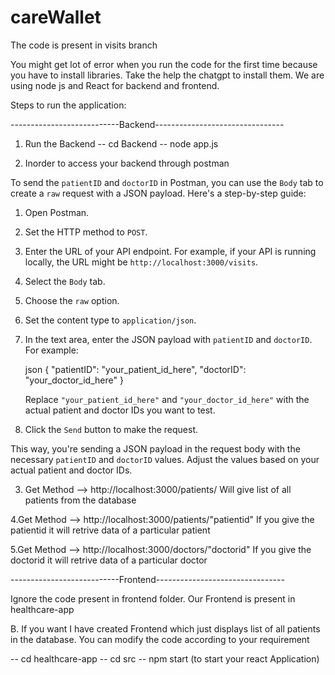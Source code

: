 # careWallet

The code is present in visits branch

You might get lot of error when you run the code for the first time because you have to install libraries. Take the help the chatgpt to install them. We are using node js and React for backend and frontend.

Steps to run the application:

---------------------------Backend--------------------------------

1. Run the Backend 
  -- cd Backend
 -- node app.js


2. Inorder to access your backend through postman

To send the `patientID` and `doctorID` in Postman, you can use the `Body` tab to create a `raw` request with a JSON payload. Here's a step-by-step guide:

1. Open Postman.

2. Set the HTTP method to `POST`.

3. Enter the URL of your API endpoint. For example, if your API is running locally, the URL might be `http://localhost:3000/visits`.

4. Select the `Body` tab.

5. Choose the `raw` option.

6. Set the content type to `application/json`.

7. In the text area, enter the JSON payload with `patientID` and `doctorID`. For example:

   json
   {
     "patientID": "your_patient_id_here",
     "doctorID": "your_doctor_id_here"
   }
   

   Replace `"your_patient_id_here"` and `"your_doctor_id_here"` with the actual patient and doctor IDs you want to test.

8. Click the `Send` button to make the request.

This way, you're sending a JSON payload in the request body with the necessary `patientID` and `doctorID` values. Adjust the values based on your actual patient and doctor IDs.

3. Get Method --> http://localhost:3000/patients/
Will give list of all patients from the database

4.Get Method --> http://localhost:3000/patients/"patientid"
If you give the patientid it will retrive data of a particular patient

5.Get Method --> http://localhost:3000/doctors/"doctorid"
If you give the doctorid it will retrive data of a particular doctor



---------------------------Frontend--------------------------------

Ignore the code present in frontend folder. Our Frontend is present in healthcare-app 


B. If you want I have created Frontend which just displays list of all patients in the database. You can modify the code according to your requirement

--  cd healthcare-app 
-- cd src
-- npm start (to start your react Application)
